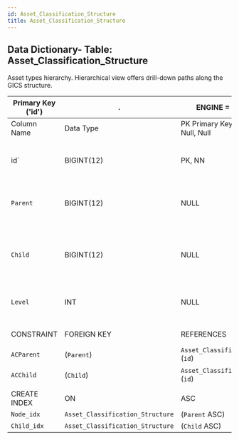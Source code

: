 ```yaml
---
id: Asset_Classification_Structure
title: Asset_Classification_Structure
---
```


## Data Dictionary- Table: Asset_Classification_Structure

<div class="text-white bg-blue mb-2"> Asset types hierarchy. Hierarchical view offers drill-down paths along the GICS structure. </div>
 

| Primary Key ('id')|.|ENGINE = InnoDB|.|.|
|---|---|---|---|---|
|Column Name| Data Type|PK Primary Key, NN-Not Null, Null|Example|Comment|
||
| id` |BIGINT(12)|PK, NN|1|PrimaryKey-ID, Not Null (auto creates)|
|`Parent`| BIGINT(12)| NULL|1|Top of hierarchy (parent) of asset classification|
|`Child` |BIGINT(12)| NULL|2|Under parent hierarchy (child) of asset classification|
|`Level`| INT| NULL|2|Layer of asset classification depth|
||
|CONSTRAINT|FOREIGN KEY|REFERENCES |ON DELETE|ON UPDATE|.|
|`ACParent`|(`Parent`)|`Asset_Classification_Node` (`id`)|NO ACTION| NO ACTION|
|`ACChild`|(`Child`)|`Asset_Classification_Node` (`id`)|NO ACTION| NO ACTION|
||
|CREATE INDEX|ON|ASC|VISABLE|.|
|`Node_idx`|`Asset_Classification_Structure`|(`Parent` ASC)|VISIBLE|.|
|`Child_idx`|`Asset_Classification_Structure`|(`Child` ASC)|VISIBLE|.|
